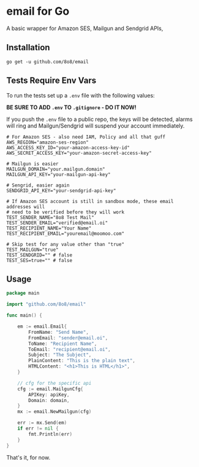 # email for Go

A basic wrapper for Amazon SES, Mailgun and Sendgrid APIs,

## Installation

```
go get -u github.com/8o8/email
```

## Tests Require Env Vars

To run the tests set up a `.env` file with the following values:

**BE SURE TO ADD `.env` TO `.gitignore` - DO IT NOW!**

If you push the `.env` file to a public repo, the keys will be detected, alarms will ring and Mailgun/Sendgrid will suspend your account immediately.

```env
# For Amazon SES - also need IAM, Policy and all that guff
AWS_REGION="amazon-ses-region"
AWS_ACCESS_KEY_ID="your-amazon-access-key-id"
AWS_SECRET_ACCESS_KEY="your-amazon-secret-access-key"

# Mailgun is easier
MAILGUN_DOMAIN="your.mailgun.domain"
MAILGUN_API_KEY="your-mailgun-api-key"

# Sengrid, easier again
SENDGRID_API_KEY="your-sendgrid-api-key"

# If Amazon SES account is still in sandbox mode, these email addresses will
# need to be verified before they will work
TEST_SENDER_NAME="8o8 Test Mail"
TEST_SENDER_EMAIL="verified@email.oi"
TEST_RECIPIENT_NAME="Your Name"
TEST_RECIPIENT_EMAIL="youremail@moomoo.com"

# Skip test for any value other than "true"
TEST_MAILGUN="true"
TEST_SENDGRID="" # false
TEST_SES=true="" # false
```

## Usage

```go
package main

import "github.com/8o8/email"

func main() {

    em := email.Email{
        FromName: "Send Name",
        FromEmail: "sender@email.oi",
        ToName: "Recipient Name",
        ToEmail: "recipient@email.oi",
        Subject: "The Subject",
        PlainContent: "This is the plain text",
        HTMLContent: "<h1>This is HTML</h1>",
    }

    // cfg for the specific api
    cfg := email.MailgunCfg{
        APIKey: apiKey,
        Domain: domain,
    }
    mx := email.NewMailgun(cfg)

    err := mx.Send(em)
    if err != nil {
        fmt.Println(err)
    }
}
```

That's it, for now.